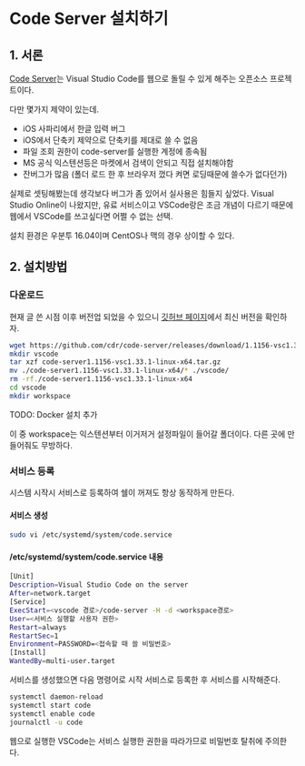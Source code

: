 # Code Server 설치하기

## 1. 서론

[Code Server](https://github.com/cdr/code-server)는 Visual Studio Code를 웹으로 돌릴 수 있게 해주는 오픈소스 프로젝트이다.

다만 몇가지 제약이 있는데.

- iOS 사파리에서 한글 입력 버그
- iOS에서 단축키 제약으로 단축키를 제대로 쓸 수 없음
- 파일 조회 권한이 code-server를 실행한 계정에 종속됨
- MS 공식 익스텐션등은 마켓에서 검색이 안되고 직접 설치해야함
- 잔버그가 많음 (폴더 로드 한 후 브라우저 껐다 켜면 로딩때문에 쓸수가 없다던가)

실제로 셋팅해봤는데 생각보다 버그가 좀 있어서 실사용은 힘들지 싶었다.
Visual Studio Online이 나왔지만, 유료 서비스이고 VSCode랑은 조금 개념이 다르기 때문에 웹에서 VSCode를 쓰고싶다면 어쩔 수 없는 선택.

설치 환경은 우분투 16.04이며 CentOS나 맥의 경우 상이할 수 있다.

## 2. 설치방법

### 다운로드

현재 글 쓴 시점 이후 버전업 되었을 수 있으니 [깃허브 페이지](https://github.com/cdr/code-server)에서 최신 버전을 확인하자.

```bash
wget https://github.com/cdr/code-server/releases/download/1.1156-vsc1.33.1/code-server1.1156-vsc1.33.1-linux-x64.tar.gz
mkdir vscode
tar xzf code-server1.1156-vsc1.33.1-linux-x64.tar.gz
mv ./code-server1.1156-vsc1.33.1-linux-x64/* ./vscode/
rm -rf./code-server1.1156-vsc1.33.1-linux-x64
cd vscode
mkdir workspace
```

TODO: Docker 설치 추가

이 중 workspace는 익스텐션부터 이거저거 설정파일이 들어갈 폴더이다. 다른 곳에 만들어줘도 무방하다.

### 서비스 등록

시스템 시작시 서비스로 등록하여 쉘이 꺼져도 항상 동작하게 만든다.

#### 서비스 생성

```bash
sudo vi /etc/systemd/system/code.service
```

#### /etc/systemd/system/code.service 내용

``` bash
[Unit]
Description=Visual Studio Code on the server
After=network.target
[Service]
ExecStart=<vscode 경로>/code-server -H -d <workspace경로>
User=<서비스 실행할 사용자 권한>
Restart=always
RestartSec=1
Environment=PASSWORD=<접속할 때 쓸 비밀번호>
[Install]
WantedBy=multi-user.target
```

서비스를 생성했으면 다음 명령어로 시작 서비스로 등록한 후 서비스를 시작해준다.

``` bash
systemctl daemon-reload
systemctl start code
systemctl enable code
journalctl -u code
```

웹으로 실행한 VSCode는 서비스 실행한 권한을 따라가므로 비밀번호 탈취에 주의한다.
